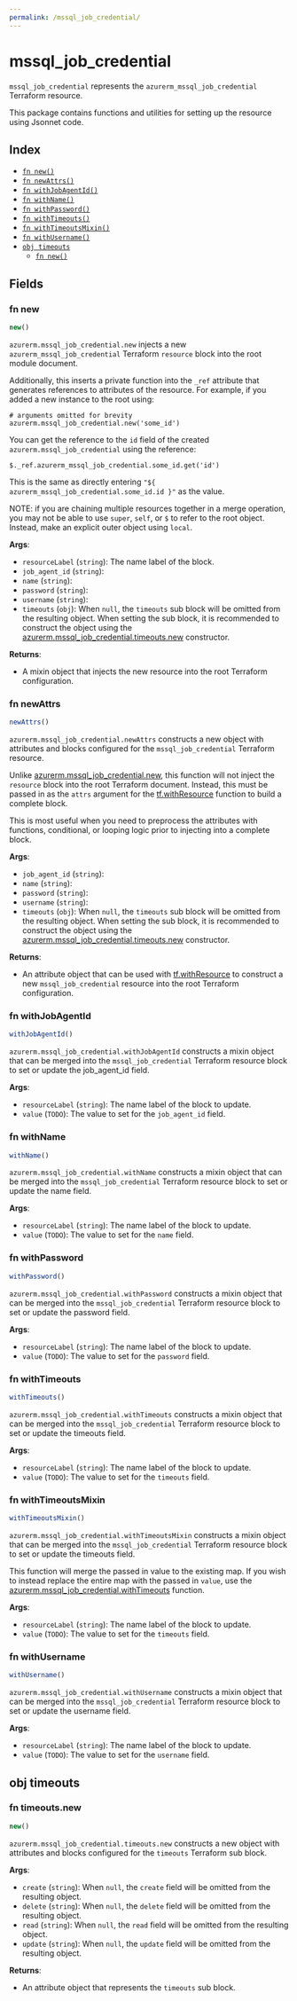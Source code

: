 ```yaml
---
permalink: /mssql_job_credential/
---
```


# mssql_job_credential

`mssql_job_credential` represents the `azurerm_mssql_job_credential` Terraform resource.



This package contains functions and utilities for setting up the resource using Jsonnet code.


## Index

* [`fn new()`](#fn-new)
* [`fn newAttrs()`](#fn-newattrs)
* [`fn withJobAgentId()`](#fn-withjobagentid)
* [`fn withName()`](#fn-withname)
* [`fn withPassword()`](#fn-withpassword)
* [`fn withTimeouts()`](#fn-withtimeouts)
* [`fn withTimeoutsMixin()`](#fn-withtimeoutsmixin)
* [`fn withUsername()`](#fn-withusername)
* [`obj timeouts`](#obj-timeouts)
  * [`fn new()`](#fn-timeoutsnew)

## Fields

### fn new

```ts
new()
```


`azurerm.mssql_job_credential.new` injects a new `azurerm_mssql_job_credential` Terraform `resource`
block into the root module document.

Additionally, this inserts a private function into the `_ref` attribute that generates references to attributes of the
resource. For example, if you added a new instance to the root using:

    # arguments omitted for brevity
    azurerm.mssql_job_credential.new('some_id')

You can get the reference to the `id` field of the created `azurerm.mssql_job_credential` using the reference:

    $._ref.azurerm_mssql_job_credential.some_id.get('id')

This is the same as directly entering `"${ azurerm_mssql_job_credential.some_id.id }"` as the value.

NOTE: if you are chaining multiple resources together in a merge operation, you may not be able to use `super`, `self`,
or `$` to refer to the root object. Instead, make an explicit outer object using `local`.

**Args**:
  - `resourceLabel` (`string`): The name label of the block.
  - `job_agent_id` (`string`): 
  - `name` (`string`): 
  - `password` (`string`): 
  - `username` (`string`): 
  - `timeouts` (`obj`):  When `null`, the `timeouts` sub block will be omitted from the resulting object. When setting the sub block, it is recommended to construct the object using the [azurerm.mssql_job_credential.timeouts.new](#fn-mssqljobcredentialtimeoutsnew) constructor.

**Returns**:
- A mixin object that injects the new resource into the root Terraform configuration.


### fn newAttrs

```ts
newAttrs()
```


`azurerm.mssql_job_credential.newAttrs` constructs a new object with attributes and blocks configured for the `mssql_job_credential`
Terraform resource.

Unlike [azurerm.mssql_job_credential.new](#fn-mssqljobcredentialnew), this function will not inject the `resource`
block into the root Terraform document. Instead, this must be passed in as the `attrs` argument for the
[tf.withResource](https://github.com/tf-libsonnet/core/tree/main/docs#fn-withresource) function to build a complete block.

This is most useful when you need to preprocess the attributes with functions, conditional, or looping logic prior to
injecting into a complete block.

**Args**:
  - `job_agent_id` (`string`): 
  - `name` (`string`): 
  - `password` (`string`): 
  - `username` (`string`): 
  - `timeouts` (`obj`):  When `null`, the `timeouts` sub block will be omitted from the resulting object. When setting the sub block, it is recommended to construct the object using the [azurerm.mssql_job_credential.timeouts.new](#fn-mssqljobcredentialtimeoutsnew) constructor.

**Returns**:
  - An attribute object that can be used with [tf.withResource](https://github.com/tf-libsonnet/core/tree/main/docs#fn-withresource) to construct a new `mssql_job_credential` resource into the root Terraform configuration.


### fn withJobAgentId

```ts
withJobAgentId()
```

`azurerm.mssql_job_credential.withJobAgentId` constructs a mixin object that can be merged into the `mssql_job_credential`
Terraform resource block to set or update the job_agent_id field.



**Args**:
  - `resourceLabel` (`string`): The name label of the block to update.
  - `value` (`TODO`): The value to set for the `job_agent_id` field.


### fn withName

```ts
withName()
```

`azurerm.mssql_job_credential.withName` constructs a mixin object that can be merged into the `mssql_job_credential`
Terraform resource block to set or update the name field.



**Args**:
  - `resourceLabel` (`string`): The name label of the block to update.
  - `value` (`TODO`): The value to set for the `name` field.


### fn withPassword

```ts
withPassword()
```

`azurerm.mssql_job_credential.withPassword` constructs a mixin object that can be merged into the `mssql_job_credential`
Terraform resource block to set or update the password field.



**Args**:
  - `resourceLabel` (`string`): The name label of the block to update.
  - `value` (`TODO`): The value to set for the `password` field.


### fn withTimeouts

```ts
withTimeouts()
```

`azurerm.mssql_job_credential.withTimeouts` constructs a mixin object that can be merged into the `mssql_job_credential`
Terraform resource block to set or update the timeouts field.



**Args**:
  - `resourceLabel` (`string`): The name label of the block to update.
  - `value` (`TODO`): The value to set for the `timeouts` field.


### fn withTimeoutsMixin

```ts
withTimeoutsMixin()
```

`azurerm.mssql_job_credential.withTimeoutsMixin` constructs a mixin object that can be merged into the `mssql_job_credential`
Terraform resource block to set or update the timeouts field.

This function will merge the passed in value to the existing map. If you wish
to instead replace the entire map with the passed in `value`, use the [azurerm.mssql_job_credential.withTimeouts](TODO)
function.


**Args**:
  - `resourceLabel` (`string`): The name label of the block to update.
  - `value` (`TODO`): The value to set for the `timeouts` field.


### fn withUsername

```ts
withUsername()
```

`azurerm.mssql_job_credential.withUsername` constructs a mixin object that can be merged into the `mssql_job_credential`
Terraform resource block to set or update the username field.



**Args**:
  - `resourceLabel` (`string`): The name label of the block to update.
  - `value` (`TODO`): The value to set for the `username` field.


## obj timeouts



### fn timeouts.new

```ts
new()
```


`azurerm.mssql_job_credential.timeouts.new` constructs a new object with attributes and blocks configured for the `timeouts`
Terraform sub block.



**Args**:
  - `create` (`string`):  When `null`, the `create` field will be omitted from the resulting object.
  - `delete` (`string`):  When `null`, the `delete` field will be omitted from the resulting object.
  - `read` (`string`):  When `null`, the `read` field will be omitted from the resulting object.
  - `update` (`string`):  When `null`, the `update` field will be omitted from the resulting object.

**Returns**:
  - An attribute object that represents the `timeouts` sub block.
